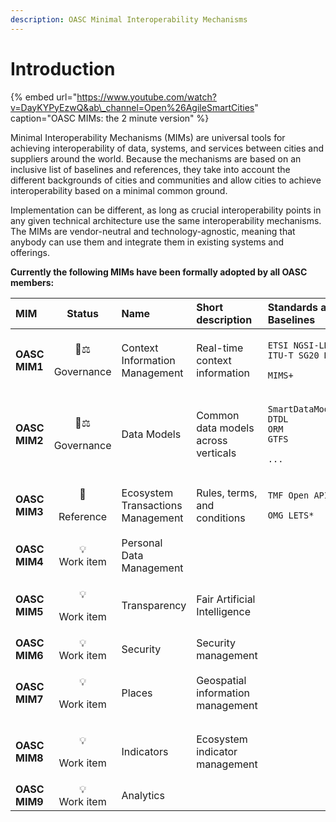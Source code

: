 ```yaml
---
description: OASC Minimal Interoperability Mechanisms
---
```


# Introduction

{% embed url="https://www.youtube.com/watch?v=DayKYPyEzwQ&ab\_channel=Open%26AgileSmartCities" caption="OASC MIMs: the 2 minute version" %}

Minimal Interoperability Mechanisms \(MIMs\) are universal tools for achieving interoperability of data, systems, and services between cities and suppliers around the world. Because the mechanisms are based on an inclusive list of baselines and references, they take into account the different backgrounds of cities and communities and allow cities to achieve interoperability based on a minimal common ground.

Implementation can be different, as long as crucial interoperability points in any given technical architecture use the same interoperability mechanisms. The MIMs are vendor-neutral and technology-agnostic, meaning that anybody can use them and integrate them in existing systems and offerings.

**Currently the following MIMs have been formally adopted by all OASC members:**

<table>
  <thead>
    <tr>
      <th style="text-align:left">MIM</th>
      <th style="text-align:center">Status</th>
      <th style="text-align:left">Name</th>
      <th style="text-align:left">Short description</th>
      <th style="text-align:left">Standards and Baselines</th>
    </tr>
  </thead>
  <tbody>
    <tr>
      <td style="text-align:left"><b>OASC MIM1</b>
      </td>
      <td style="text-align:center">
        <p>&#x1F469;&#x2696;</p>
        <p>Governance</p>
      </td>
      <td style="text-align:left">Context Information Management</td>
      <td style="text-align:left">Real-time context information</td>
      <td style="text-align:left">
        <p><code>ETSI NGSI-LD <br />ITU-T SG20 DPM</code>
        </p>
        <p><code>MIMS+</code>
        </p>
      </td>
    </tr>
    <tr>
      <td style="text-align:left"><b>OASC MIM2</b>
      </td>
      <td style="text-align:center">
        <p>&#x1F469;&#x2696;</p>
        <p>Governance</p>
      </td>
      <td style="text-align:left">Data Models</td>
      <td style="text-align:left">Common data models across verticals</td>
      <td style="text-align:left">
        <p><code>SmartDataModels<br />DTDL<br />ORM<br />GTFS</code>
        </p>
        <p><code>...</code>
        </p>
      </td>
    </tr>
    <tr>
      <td style="text-align:left"><b>OASC MIM3</b>
      </td>
      <td style="text-align:center">
        <p>&#x1F9E9;</p>
        <p>Reference</p>
      </td>
      <td style="text-align:left">Ecosystem Transactions Management</td>
      <td style="text-align:left">Rules, terms, and conditions</td>
      <td style="text-align:left">
        <p><code>TMF Open APIs</code>
        </p>
        <p><code>OMG LETS*</code>
        </p>
      </td>
    </tr>
    <tr>
      <td style="text-align:left"><b>OASC MIM4</b>
      </td>
      <td style="text-align:center">&#x1F4A1;
        <br />Work item</td>
      <td style="text-align:left">Personal Data Management</td>
      <td style="text-align:left"></td>
      <td style="text-align:left"></td>
    </tr>
    <tr>
      <td style="text-align:left"><b>OASC MIM5</b>
      </td>
      <td style="text-align:center">
        <p>&#x1F4A1;</p>
        <p>Work item</p>
      </td>
      <td style="text-align:left">Transparency</td>
      <td style="text-align:left">Fair Artificial Intelligence</td>
      <td style="text-align:left"></td>
    </tr>
    <tr>
      <td style="text-align:left"><b>OASC MIM6</b>
      </td>
      <td style="text-align:center">&#x1F4A1;
        <br />Work item</td>
      <td style="text-align:left">Security</td>
      <td style="text-align:left">Security management</td>
      <td style="text-align:left"></td>
    </tr>
    <tr>
      <td style="text-align:left"><b>OASC MIM7</b>
      </td>
      <td style="text-align:center">
        <p>&#x1F4A1;</p>
        <p>Work item</p>
      </td>
      <td style="text-align:left">Places</td>
      <td style="text-align:left">Geospatial information management</td>
      <td style="text-align:left"></td>
    </tr>
    <tr>
      <td style="text-align:left"><b>OASC MIM8</b>
      </td>
      <td style="text-align:center">
        <p>&#x1F4A1;</p>
        <p>Work item</p>
      </td>
      <td style="text-align:left">Indicators</td>
      <td style="text-align:left">Ecosystem indicator management</td>
      <td style="text-align:left"></td>
    </tr>
    <tr>
      <td style="text-align:left"><b>OASC MIM9</b>
      </td>
      <td style="text-align:center">&#x1F4A1;
        <br />Work item</td>
      <td style="text-align:left">Analytics</td>
      <td style="text-align:left"></td>
      <td style="text-align:left"></td>
    </tr>
  </tbody>
</table>

